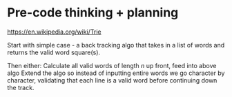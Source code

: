 # Pre-code thinking + planning 

https://en.wikipedia.org/wiki/Trie

Start with simple case - a back tracking algo that takes in a list of words and returns the valid word square(s). 

Then either:
    Calculate all valid words of length _n_ up front, feed into above algo 
    Extend the algo so instead of inputting entire words we go character by character, validating that each line is a valid word before continuing down the track. 



